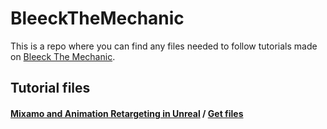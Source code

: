 # BleeckTheMechanic

This is a repo where you can find any files needed to follow tutorials made on [Bleeck The Mechanic](https://bleeck.github.io/).


## Tutorial files

####  [Mixamo and Animation Retargeting in Unreal](https://youtu.be/XvqSOfsf_PU) / [Get files](https://github.com/Bleeck/BleeckTheMechanic/tree/Mixamo_and_Animation_Retargeting_in_Unreal/Mixamo%20and%20Animation%20Retargeting%20in%20Unreal)
